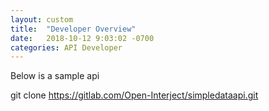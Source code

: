 ```yaml
---
layout: custom
title:  "Developer Overview"
date:   2018-10-12 9:03:02 -0700
categories: API Developer
---
```



Below is a sample api 

git clone https://gitlab.com/Open-Interject/simpledataapi.git

